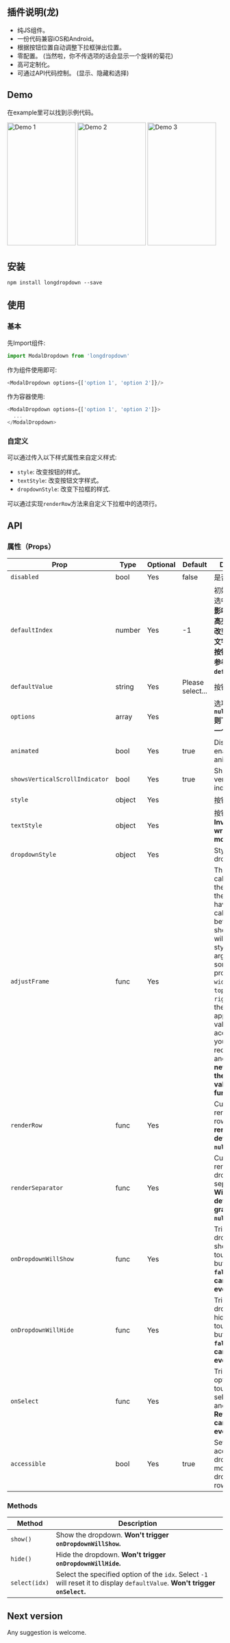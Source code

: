 ## 插件说明(龙)

- 纯JS组件。
- 一份代码兼容iOS和Android。
- 根据按钮位置自动调整下拉框弹出位置。
- 零配置。 (当然啦，你不传选项的话会显示一个旋转的菊花)
- 高可定制化。
- 可通过API代码控制。 (显示、隐藏和选择)

## Demo

在example里可以找到示例代码。
 
<img src="https://github.com/sohobloo/react-native-modal-dropdown/blob/master/docs/demo_1.gif?raw=true" width = "160" height = "287.5" alt="Demo 1"/>

<img src="https://github.com/sohobloo/react-native-modal-dropdown/blob/master/docs/demo_2.gif?raw=true" width = "160" height = "287.5" alt="Demo 2"/>

<img src="https://github.com/sohobloo/react-native-modal-dropdown/blob/master/docs/demo_3.gif?raw=true" width = "160" height = "287.5" alt="Demo 3"/>

## 安装

```终端命令输入
npm install longdropdown --save
```
## 使用
### 基本
先Import组件:

```javascript
import ModalDropdown from 'longdropdown'
```
作为组件使用即可:

```javascript
<ModalDropdown options={['option 1', 'option 2']}/>
```
作为容器使用:

```javascript
<ModalDropdown options={['option 1', 'option 2']}>
  ...
</ModalDropdown>
```
### 自定义
可以通过传入以下样式属性来自定义样式:

- `style`: 改变按钮的样式。
- `textStyle`: 改变按钮文字样式。
- `dropdownStyle`: 改变下拉框的样式.

可以通过实现`renderRow`方法来自定义下拉框中的选项行。

## API
### 属性（Props）
Prop                | Type     | Optional | Default   | Description
------------------- | -------- | -------- | --------- | -----------
`disabled`          | bool     | Yes      | false     | 是否禁用组件
`defaultIndex`      | number   | Yes      | -1        | 初始选择. `-1`: 未选中. **这个只会影响选项展示的高亮与否，不会改变初始的按钮文字。若要改变按钮初始文字请参考`defaultValue`.**
`defaultValue`      | string   | Yes      | Please select... | 按钮初始文字. 
`options`    			| array    | Yes      |           | 选项。 **传`null/undefined`则下拉框会显示一个加载图标。**
`animated`          | bool     | Yes      | true      | Disable / enable fade animation.
`showsVerticalScrollIndicator` | bool | Yes | true    | Show / hide vertical scroll indicator.
`style`             | object   | Yes      |           | 按钮样式。
`textStyle`         | object   | Yes      |           | 按钮文字样式。 **Invalid in wrapper mode.**
`dropdownStyle`     | object   | Yes      |           | Style of the dropdown list.
`adjustFrame`       | func     | Yes      |           | This is a callback after the frame of the dropdown have been calculated and before showing. You will receive a style object as argument with some of the props like `width` `height` `top` `left` and `right`. Change them to appropriate values that accord with your requirement and **make the new style as the return value of this function**.
`renderRow`         | func     | Yes      |           | Customize render option rows. **Will render a default row if `null`/`undefined`.**
`renderSeparator`   | func     | Yes      |           | Customize render dropdown list separators. **Will render a default thin gray line if `null`/`undefined`.**
`onDropdownWillShow`| func     | Yes      |           | Trigger when dropdown will show by touching the button. **Return `false` can cancel the event.**
`onDropdownWillHide`| func     | Yes      |           | Trigger when dropdown will hide by touching the button. **Return `false` can cancel the event.**
`onSelect`          | func     | Yes      |           | Trigger when option row touched with selected `index` and `value`. **Return `false` can cancel the event.**
`accessible`          | bool     | Yes      | true    | Set accessibility of dropdown modal and dropdown rows

### Methods
Method            |  Description
----------------- |  -----------
`show()`          |  Show the dropdown. **Won't trigger `onDropdownWillShow`.**
`hide()`          |  Hide the dropdown. **Won't trigger `onDropdownWillHide`.**
`select(idx)`     |  Select the specified option of the `idx`. Select `-1` will reset it to display `defaultValue`. **Won't trigger `onSelect`.**

## Next version
Any suggestion is welcome.